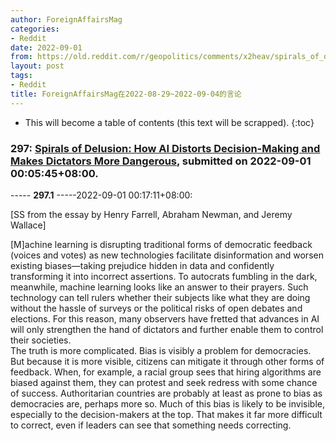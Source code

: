 ```yaml
---
author: ForeignAffairsMag
categories:
- Reddit
date: 2022-09-01
from: https://old.reddit.com/r/geopolitics/comments/x2heav/spirals_of_delusion_how_ai_distorts/
layout: post
tags:
- Reddit
title: ForeignAffairsMag在2022-08-29~2022-09-04的言论
---
```


* This will become a table of contents (this text will be scrapped).
{:toc}

### 297: [Spirals of Delusion: How AI Distorts Decision-Making and Makes Dictators More Dangerous](https://old.reddit.com/r/geopolitics/comments/x2heav/spirals_of_delusion_how_ai_distorts/), submitted on 2022-09-01 00:05:45+08:00.

----- __297.1__ -----2022-09-01 00:17:11+08:00:

\[SS from the essay by Henry Farrell, Abraham Newman, and Jeremy Wallace\]

\[M\]achine learning is disrupting traditional forms of democratic feedback (voices and votes) as new technologies facilitate disinformation and worsen existing biases—taking prejudice hidden in data and confidently transforming it into incorrect assertions. To autocrats fumbling in the dark, meanwhile, machine learning looks like an answer to their prayers. Such technology can tell rulers whether their subjects like what they are doing without the hassle of surveys or the political risks of open debates and elections. For this reason, many observers have fretted that advances in AI will only strengthen the hand of dictators and further enable them to control their societies.  
The truth is more complicated. Bias is visibly a problem for democracies. But because it is more visible, citizens can mitigate it through other forms of feedback. When, for example, a racial group sees that hiring algorithms are biased against them, they can protest and seek redress with some chance of success. Authoritarian countries are probably at least as prone to bias as democracies are, perhaps more so. Much of this bias is likely to be invisible, especially to the decision-makers at the top. That makes it far more difficult to correct, even if leaders can see that something needs correcting.

